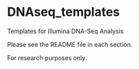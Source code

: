 # DNAseq_templates
Templates for Illumina DNA-Seq Analysis

Please see the README file in each section.

For research purposes only.
